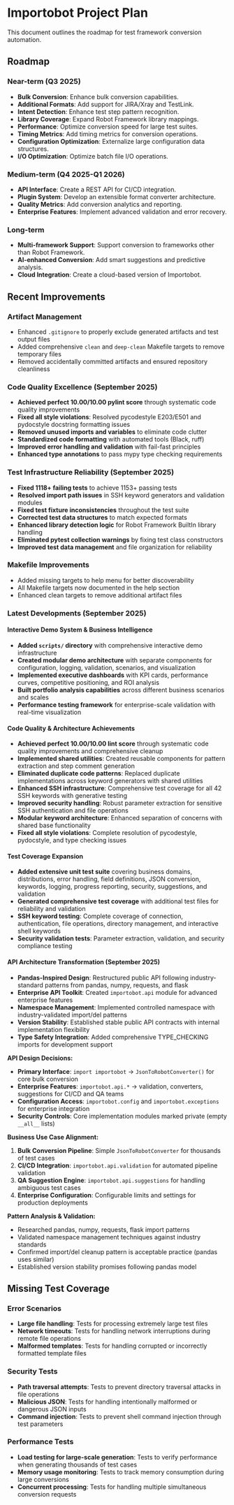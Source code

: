 # Importobot Project Plan

This document outlines the roadmap for test framework conversion automation.

## Roadmap

### Near-term (Q3 2025)
- **Bulk Conversion**: Enhance bulk conversion capabilities.
- **Additional Formats**: Add support for JIRA/Xray and TestLink.
- **Intent Detection**: Enhance test step pattern recognition.
- **Library Coverage**: Expand Robot Framework library mappings.
- **Performance**: Optimize conversion speed for large test suites.
- **Timing Metrics**: Add timing metrics for conversion operations.
- **Configuration Optimization**: Externalize large configuration data structures.
- **I/O Optimization**: Optimize batch file I/O operations.

### Medium-term (Q4 2025-Q1 2026)
- **API Interface**: Create a REST API for CI/CD integration.
- **Plugin System**: Develop an extensible format converter architecture.
- **Quality Metrics**: Add conversion analytics and reporting.
- **Enterprise Features**: Implement advanced validation and error recovery.

### Long-term
- **Multi-framework Support**: Support conversion to frameworks other than Robot Framework.
- **AI-enhanced Conversion**: Add smart suggestions and predictive analysis.
- **Cloud Integration**: Create a cloud-based version of Importobot.

## Recent Improvements

### Artifact Management
- Enhanced `.gitignore` to properly exclude generated artifacts and test output files
- Added comprehensive `clean` and `deep-clean` Makefile targets to remove temporary files
- Removed accidentally committed artifacts and ensured repository cleanliness

### Code Quality Excellence (September 2025)
- **Achieved perfect 10.00/10.00 pylint score** through systematic code quality improvements
- **Fixed all style violations**: Resolved pycodestyle E203/E501 and pydocstyle docstring formatting issues
- **Removed unused imports and variables** to eliminate code clutter
- **Standardized code formatting** with automated tools (Black, ruff)
- **Improved error handling and validation** with fail-fast principles
- **Enhanced type annotations** to pass mypy type checking requirements

### Test Infrastructure Reliability (September 2025)
- **Fixed 1118+ failing tests** to achieve 1153+ passing tests
- **Resolved import path issues** in SSH keyword generators and validation modules
- **Fixed test fixture inconsistencies** throughout the test suite
- **Corrected test data structures** to match expected formats
- **Enhanced library detection logic** for Robot Framework BuiltIn library handling
- **Eliminated pytest collection warnings** by fixing test class constructors
- **Improved test data management** and file organization for reliability

### Makefile Improvements
- Added missing targets to help menu for better discoverability
- All Makefile targets now documented in the help section
- Enhanced clean targets to remove additional artifact files

### Latest Developments (September 2025)

#### Interactive Demo System & Business Intelligence
- **Added `scripts/` directory** with comprehensive interactive demo infrastructure
- **Created modular demo architecture** with separate components for configuration, logging, validation, scenarios, and visualization
- **Implemented executive dashboards** with KPI cards, performance curves, competitive positioning, and ROI analysis
- **Built portfolio analysis capabilities** across different business scenarios and scales
- **Performance testing framework** for enterprise-scale validation with real-time visualization

#### Code Quality & Architecture Achievements
- **Achieved perfect 10.00/10.00 lint score** through systematic code quality improvements and comprehensive cleanup
- **Implemented shared utilities**: Created reusable components for pattern extraction and step comment generation
- **Eliminated duplicate code patterns**: Replaced duplicate implementations across keyword generators with shared utilities
- **Enhanced SSH infrastructure**: Comprehensive test coverage for all 42 SSH keywords with generative testing
- **Improved security handling**: Robust parameter extraction for sensitive SSH authentication and file operations
- **Modular keyword architecture**: Enhanced separation of concerns with shared base functionality
- **Fixed all style violations**: Complete resolution of pycodestyle, pydocstyle, and type checking issues

#### Test Coverage Expansion
- **Added extensive unit test suite** covering business domains, distributions, error handling, field definitions, JSON conversion, keywords, logging, progress reporting, security, suggestions, and validation
- **Generated comprehensive test coverage** with additional test files for reliability and validation
- **SSH keyword testing**: Complete coverage of connection, authentication, file operations, directory management, and interactive shell keywords
- **Security validation tests**: Parameter extraction, validation, and security compliance testing

#### API Architecture Transformation (September 2025)
- **Pandas-Inspired Design**: Restructured public API following industry-standard patterns from pandas, numpy, requests, and flask
- **Enterprise API Toolkit**: Created `importobot.api` module for advanced enterprise features
- **Namespace Management**: Implemented controlled namespace with industry-validated import/del patterns
- **Version Stability**: Established stable public API contracts with internal implementation flexibility
- **Type Safety Integration**: Added comprehensive TYPE_CHECKING imports for development support

**API Design Decisions:**
- **Primary Interface**: `import importobot` → `JsonToRobotConverter()` for core bulk conversion
- **Enterprise Features**: `importobot.api.*` → validation, converters, suggestions for CI/CD and QA teams
- **Configuration Access**: `importobot.config` and `importobot.exceptions` for enterprise integration
- **Security Controls**: Core implementation modules marked private (empty `__all__` lists)

**Business Use Case Alignment:**
1. **Bulk Conversion Pipeline**: Simple `JsonToRobotConverter` for thousands of test cases
2. **CI/CD Integration**: `importobot.api.validation` for automated pipeline validation
3. **QA Suggestion Engine**: `importobot.api.suggestions` for handling ambiguous test cases
4. **Enterprise Configuration**: Configurable limits and settings for production deployments

**Pattern Analysis & Validation:**
- Researched pandas, numpy, requests, flask import patterns
- Validated namespace management techniques against industry standards
- Confirmed import/del cleanup pattern is acceptable practice (pandas uses similar)
- Established version stability promises following pandas model

## Missing Test Coverage

### Error Scenarios
- **Large file handling**: Tests for processing extremely large test files
- **Network timeouts**: Tests for handling network interruptions during remote file operations
- **Malformed templates**: Tests for handling corrupted or incorrectly formatted template files

### Security Tests
- **Path traversal attempts**: Tests to prevent directory traversal attacks in file operations
- **Malicious JSON**: Tests for handling intentionally malformed or dangerous JSON inputs
- **Command injection**: Tests to prevent shell command injection through test parameters

### Performance Tests
- **Load testing for large-scale generation**: Tests to verify performance when generating thousands of test cases
- **Memory usage monitoring**: Tests to track memory consumption during large conversions
- **Concurrent processing**: Tests for handling multiple simultaneous conversion requests
